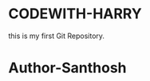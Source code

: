 # CODEWITH-HARRY
<style>
  .colour{
    colour:blue;
  }
</style>
this is my first Git Repository.
<br>
<h1 class="colour">Author-Santhosh<h1\>
